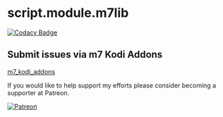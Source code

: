 # script.module.m7lib

[![Codacy Badge](https://api.codacy.com/project/badge/Grade/3719f9ce675d4bd2bcfaf045fb40f9c6)](https://app.codacy.com/app/mhancoc7/script.module.m7lib?utm_source=github.com&utm_medium=referral&utm_content=mhancoc7/script.module.m7lib&utm_campaign=Badge_Grade_Dashboard)

## Submit issues via m7 Kodi Addons

[m7_kodi_addons](https://m7kodi.dev)

If you would like to help support my efforts please consider becoming a supporter at Patreon.

[![Patreon](./resources/images/patreon.jpg)](https://www.patreon.com/bozodev?fan_landing=true)
